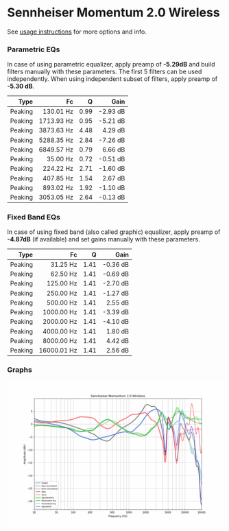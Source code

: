 # Sennheiser Momentum 2.0 Wireless
See [usage instructions](https://github.com/jaakkopasanen/AutoEq#usage) for more options and info.

### Parametric EQs
In case of using parametric equalizer, apply preamp of **-5.29dB** and build filters manually
with these parameters. The first 5 filters can be used independently.
When using independent subset of filters, apply preamp of **-5.30 dB**.

| Type    | Fc         |    Q | Gain     |
|--------:|-----------:|-----:|---------:|
| Peaking | 130.01 Hz  | 0.99 | -2.93 dB |
| Peaking | 1713.93 Hz | 0.95 | -5.21 dB |
| Peaking | 3873.63 Hz | 4.48 | 4.29 dB  |
| Peaking | 5288.35 Hz | 2.84 | -7.26 dB |
| Peaking | 6849.57 Hz | 0.79 | 6.66 dB  |
| Peaking | 35.00 Hz   | 0.72 | -0.51 dB |
| Peaking | 224.22 Hz  | 2.71 | -1.60 dB |
| Peaking | 407.85 Hz  | 1.54 | 2.67 dB  |
| Peaking | 893.02 Hz  | 1.92 | -1.10 dB |
| Peaking | 3053.05 Hz | 2.64 | -0.13 dB |

### Fixed Band EQs
In case of using fixed band (also called graphic) equalizer, apply preamp of **-4.87dB**
(if available) and set gains manually with these parameters.

| Type    | Fc          |    Q | Gain     |
|--------:|------------:|-----:|---------:|
| Peaking | 31.25 Hz    | 1.41 | -0.36 dB |
| Peaking | 62.50 Hz    | 1.41 | -0.69 dB |
| Peaking | 125.00 Hz   | 1.41 | -2.70 dB |
| Peaking | 250.00 Hz   | 1.41 | -1.27 dB |
| Peaking | 500.00 Hz   | 1.41 | 2.55 dB  |
| Peaking | 1000.00 Hz  | 1.41 | -3.39 dB |
| Peaking | 2000.00 Hz  | 1.41 | -4.10 dB |
| Peaking | 4000.00 Hz  | 1.41 | 1.80 dB  |
| Peaking | 8000.00 Hz  | 1.41 | 4.42 dB  |
| Peaking | 16000.01 Hz | 1.41 | 2.56 dB  |

### Graphs
![](./Sennheiser%20Momentum%202.0%20Wireless.png)